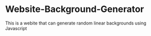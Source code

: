 # Website-Background-Generator
This is a webite that can generate random linear backgrounds using Javascript
